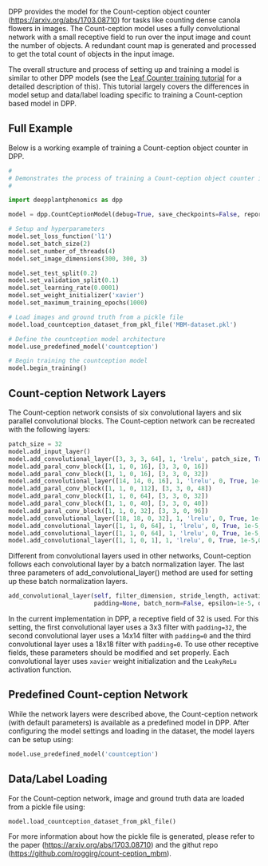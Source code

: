 DPP provides the model for the Count-ception object counter (https://arxiv.org/abs/1703.08710) for tasks like counting dense canola flowers in images. The Count-ception model uses a fully convolutional network with a small receptive field to run over the input image and count the number of objects. A redundant count map is generated and processed to get the total count of objects in the input image.

The overall structure and process of setting up and training a model is similar to other DPP models (see the [Leaf Counter training tutorial](Tutorial-Training-The-Leaf-Counter.md) for a detailed description of this). This tutorial largely covers the differences in model setup and data/label loading specific to training a Count-ception based model in DPP.

## Full Example

Below is a working example of training a Count-ception object counter in DPP. 

```python
#
# Demonstrates the process of training a Count-ception object counter in DPP.
#

import deepplantphenomics as dpp

model = dpp.CountCeptionModel(debug=True, save_checkpoints=False, report_rate=20)

# Setup and hyperparameters
model.set_loss_function('l1')
model.set_batch_size(2)
model.set_number_of_threads(4)
model.set_image_dimensions(300, 300, 3)

model.set_test_split(0.2)
model.set_validation_split(0.1)
model.set_learning_rate(0.0001)
model.set_weight_initializer('xavier')
model.set_maximum_training_epochs(1000)

# Load images and ground truth from a pickle file
model.load_countception_dataset_from_pkl_file('MBM-dataset.pkl')

# Define the countception model architecture
model.use_predefined_model('countception')

# Begin training the countception model
model.begin_training()
```

## Count-ception Network Layers

The Count-ception network consists of six convolutional layers and six parallel convolutional blocks. The Count-ception network can be recreated with the following layers:

```python
patch_size = 32
model.add_input_layer()
model.add_convolutional_layer([3, 3, 3, 64], 1, 'lrelu', patch_size, True, 1e-5, 0.9)
model.add_paral_conv_block([1, 1, 0, 16], [3, 3, 0, 16])
model.add_paral_conv_block([1, 1, 0, 16], [3, 3, 0, 32])
model.add_convolutional_layer([14, 14, 0, 16], 1, 'lrelu', 0, True, 1e-5,0.9)
model.add_paral_conv_block([1, 1, 0, 112], [3, 3, 0, 48])
model.add_paral_conv_block([1, 1, 0, 64], [3, 3, 0, 32])
model.add_paral_conv_block([1, 1, 0, 40], [3, 3, 0, 40])
model.add_paral_conv_block([1, 1, 0, 32], [3, 3, 0, 96])
model.add_convolutional_layer([18, 18, 0, 32], 1, 'lrelu', 0, True, 1e-5, 0.9)
model.add_convolutional_layer([1, 1, 0, 64], 1, 'lrelu', 0, True, 1e-5, 0.9)
model.add_convolutional_layer([1, 1, 0, 64], 1, 'lrelu', 0, True, 1e-5, 0.9)
model.add_convolutional_layer([1, 1, 0, 1], 1, 'lrelu', 0, True, 1e-5,0.9)
```
Different from convolutional layers used in other networks, Count-ception follows each convolutional layer by a batch normalization layer. The last three parameters of add_convolutional_layer() method are used for setting up these batch normalization layers.

```python
add_convolutional_layer(self, filter_dimension, stride_length, activation_function,
                        padding=None, batch_norm=False, epsilon=1e-5, decay=0.9)
```
In the current implementation in DPP, a receptive field of 32 is used. For this setting, the first convolutional layer uses a 3x3 filter with `padding=32`, the second convolutional layer uses a 14x14 filter with `padding=0` and the third convolutional layer uses a 18x18 filter with `padding=0`. To use other receptive fields, these parameters should be modified and set properly. Each convolutional layer uses `xavier` weight initialization and the `LeakyReLu` activation function.

## Predefined Count-ception Network

While the network layers were described above, the Count-ception network (with default parameters) is available as a predefined model in DPP. After configuring the model settings and loading in the dataset, the model layers can be setup using:

```python
model.use_predefined_model('countception')
```

## Data/Label Loading

For the Count-ception network, image and ground truth data are loaded from a pickle file using:

```python
model.load_countception_dataset_from_pkl_file()
```

For more information about how the pickle file is generated, please refer to the paper (https://arxiv.org/abs/1703.08710) and the githut repo (https://github.com/roggirg/count-ception_mbm).


